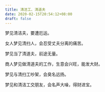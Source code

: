 ```yaml
---
title: 清洁工、清道夫
date: 2020-02-15T20:54:12+08:00
draft: false
---
```


梦见清洁夫，要遭厄运。


女人梦见清扫人，会忍受丈夫分离的痛苦。


梦见当了清道夫，前途无量。


商人梦见做清道夫的工作，生意会兴旺，能发大财。


梦见与清扫工吵架，会臭名远扬。


梦见和清洁工交朋友，会名声大噪，得财进宝。
